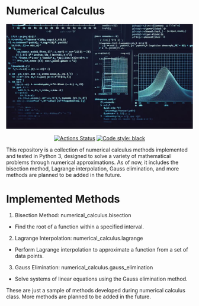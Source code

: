 # Numerical Calculus

![](https://github.com/lucassavioli/numerical-calculus/blob/main/docs/static/cover_crop0.jpg?raw=true)

<p align="center">
<a href="https://github.com/psf/black/actions"><img alt="Actions Status" src="https://github.com/psf/black/workflows/Test/badge.svg"></a>
<a href="https://github.com/psf/black"><img alt="Code style: black" src="https://img.shields.io/badge/code%20style-black-000000.svg"></a>
</p>
This repository is a collection of numerical calculus methods implemented and tested in Python 3, designed to solve a variety of mathematical problems through numerical approximations. As of now, it includes the bisection method, Lagrange interpolation, Gauss elimination, and more methods are planned to be added in the future.


# Implemented Methods
1. Bisection Method: numerical_calculus.bisection
- Find the root of a function within a specified interval.
2. Lagrange Interpolation: numerical_calculus.lagrange
- Perform Lagrange interpolation to approximate a function from a set of data points.
3. Gauss Elimination: numerical_calculus.gauss_elimination
- Solve systems of linear equations using the Gauss elimination method.

These are just a sample of methods developed during numerical calculus class. More methods are planned to be added in the future.
